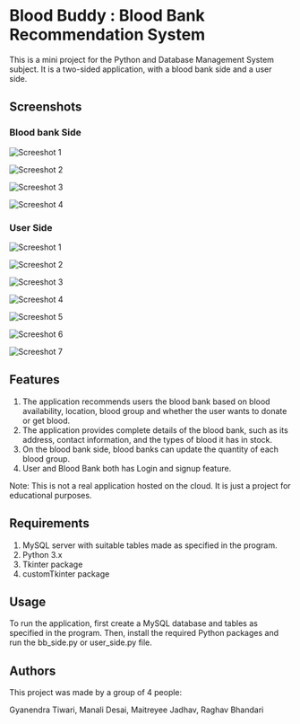 # Blood Buddy : Blood Bank Recommendation System

This is a mini project for the Python and Database Management System subject. It is a two-sided application, with a blood bank side and a user side.

## Screenshots

### Blood bank Side

![Screeshot 1](./demoImg/bb1.png)

![Screeshot 2](./demoImg/bb2.png)

![Screeshot 3](./demoImg/bb3.png)

![Screeshot 4](./demoImg/bb4.png)

### User Side

![Screeshot 1](./demoImg/usr1.png)

![Screeshot 2](./demoImg/usr2.png)

![Screeshot 3](./demoImg/usr3.png)

![Screeshot 4](./demoImg/usr4.png)

![Screeshot 5](./demoImg/usr5.png)

![Screeshot 6](./demoImg/usr6.png)

![Screeshot 7](./demoImg/usr7.png)


## Features

1. The application recommends users the blood bank based on blood availability, location, blood group and whether the user wants to donate or get blood.
2. The application provides complete details of the blood bank, such as its address, contact information, and the types of blood it has in stock.
3. On the blood bank side, blood banks can update the quantity of each blood group.
4. User and Blood Bank both has Login and signup feature.

Note:
This is not a real application hosted on the cloud. It is just a project for educational purposes.

## Requirements

1. MySQL server with suitable tables made as specified in the program.
2. Python 3.x
3. Tkinter package
4. customTkinter package

## Usage

To run the application, first create a MySQL database and tables as specified in the program. Then, install the required Python packages and run the bb_side.py or user_side.py file.


## Authors

This project was made by a group of 4 people:

Gyanendra Tiwari,
Manali Desai,
Maitreyee Jadhav,
Raghav Bhandari
